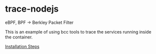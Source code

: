 # trace-nodejs
eBPF, BPF -> Berkley Packet Filter

This is an example of using bcc tools to trace the services running inside the container.

<a href="https://soulfulcreators.com/?p=529">Installation Steps</a>



